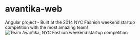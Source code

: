 # avantika-web

Angular project - Built at the 2014 NYC Fashion weekend startup competition with the most amazing team!
![Team Avantika, NYC Fashion weekend startup competition](https://pbs.twimg.com/media/BxCsIRaIIAAtYvh.jpg)


